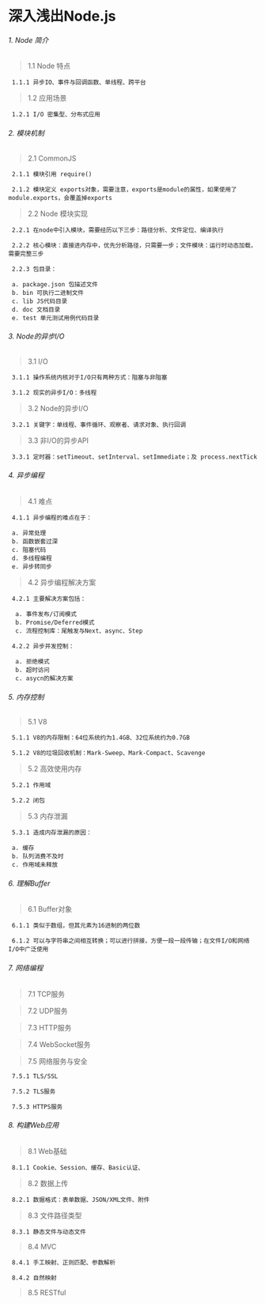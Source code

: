 # 深入浅出Node.js

###### 1. Node 简介

> 1.1 Node 特点

 ` 1.1.1 异步IO、事件与回调函数、单线程、跨平台`
 
> 1.2 应用场景

 ` 1.2.1 I/O 密集型、分布式应用`
 
###### 2. 模块机制 

> 2.1 CommonJS

 ` 2.1.1 模块引用 require()`
 
 ` 2.1.2 模块定义 exports对象，需要注意，exports是module的属性，如果使用了module.exports，会覆盖掉exports`
 
> 2.2 Node 模块实现

 ` 2.2.1 在node中引入模块，需要经历以下三步：路径分析、文件定位、编译执行`
 
 ` 2.2.2 核心模块：直接进内存中，优先分析路径，只需要一步；文件模块：运行时动态加载，需要完整三步`
 
 ` 2.2.3 包目录：`  
 
     a. package.json 包描述文件
     b. bin 可执行二进制文件
     c. lib JS代码目录
     d. doc 文档目录
     e. test 单元测试用例代码目录
 
###### 3. Node的异步I/O

> 3.1 I/O 

 ` 3.1.1 操作系统内核对于I/O只有两种方式：阻塞与非阻塞` 
 
 ` 3.1.2 现实的异步I/O：多线程`

> 3.2 Node的异步I/O

 ` 3.2.1 关键字：单线程、事件循环、观察者、请求对象、执行回调`
 
> 3.3 非I/O的异步API

 ` 3.3.1 定时器：setTimeout、setInterval、setImmediate；及 process.nextTick`
 
###### 4. 异步编程

> 4.1 难点

 ` 4.1.1 异步编程的难点在于：`
 
     a. 异常处理
     b. 函数嵌套过深
     c. 阻塞代码
     d. 多线程编程
     e. 异步转同步
 
> 4.2 异步编程解决方案

 ` 4.2.1 主要解决方案包括：`
 
      a. 事件发布/订阅模式
      b. Promise/Deferred模式
      c. 流程控制库：尾触发与Next、async、Step

 ` 4.2.2 异步并发控制：`
 
      a. 拒绝模式
      b. 超时访问
      c. asycn的解决方案

###### 5. 内存控制
 
 > 5.1 V8
 
 ` 5.1.1 V8的内存限制：64位系统约为1.4GB、32位系统约为0.7GB`
 
 ` 5.1.2 V8的垃圾回收机制：Mark-Sweep、Mark-Compact、Scavenge`
 
> 5.2 高效使用内存

 ` 5.2.1 作用域`
 
 ` 5.2.2 闭包`
 
> 5.3 内存泄漏

 ` 5.3.1 造成内存泄漏的原因：`
 
     a. 缓存
     b. 队列消费不及时
     c. 作用域未释放

###### 6. 理解Buffer

> 6.1 Buffer对象

 ` 6.1.1 类似于数组，但其元素为16进制的两位数`
 
 ` 6.1.2 可以与字符串之间相互转换；可以进行拼接，方便一段一段传输；在文件I/O和网络I/O中广泛使用`
 
###### 7. 网络编程

> 7.1 TCP服务

> 7.2 UDP服务

> 7.3 HTTP服务

> 7.4 WebSocket服务

> 7.5 网络服务与安全

 ` 7.5.1 TLS/SSL`
 
 ` 7.5.2 TLS服务`
 
 ` 7.5.3 HTTPS服务`
 
###### 8. 构建Web应用

> 8.1 Web基础

 ` 8.1.1 Cookie、Session、缓存、Basic认证、`

> 8.2 数据上传

 ` 8.2.1 数据格式：表单数据、JSON/XML文件、附件`
 
> 8.3 文件路径类型

 ` 8.3.1 静态文件与动态文件`

> 8.4 MVC

 ` 8.4.1 手工映射、正则匹配、参数解析`
 
 ` 8.4.2 自然映射`
 
> 8.5 RESTful
